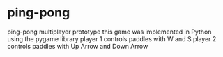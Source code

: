 # ping-pong
ping-pong multiplayer prototype
this game was implemented in Python using the pygame library
player 1 controls paddles with W and S
player 2 controls paddles with Up Arrow and Down Arrow
